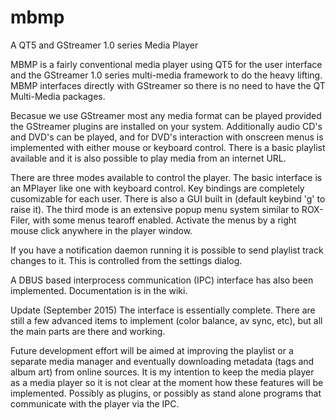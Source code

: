 # mbmp
A QT5 and GStreamer 1.0 series Media Player

MBMP is a fairly conventional media player using QT5 for the user interface and the GStreamer 1.0 series multi-media framework to do the heavy lifting.  MBMP interfaces directly with GStreamer so there is no need to have the QT Multi-Media packages.  

Becasue we use GStreamer most any media format can be played provided the GStreamer plugins are installed on your system. Additionally audio CD's and DVD's can be played, and for DVD's interaction with onscreen menus is implemented with either mouse or keyboard control. There is a basic playlist available and it is also possible to play media from an internet URL.

There are three modes available to control the player.  The basic interface is an MPlayer like one with keyboard control. Key bindings are completely cusomizable for each user.  There is also a GUI built in (default keybind 'g' to raise it). The third mode is an extensive popup menu system similar to ROX-Filer, with some menus tearoff enabled.  Activate the menus by a right mouse click anywhere in the player window.

If you have a notification daemon running it is possible to send playlist track changes to it.  This is controlled from the settings dialog.

A DBUS based interprocess communication (IPC) interface has also been implemented.  Documentation is in the wiki.

Update (September 2015)
The interface is essentially complete.  There are still a few advanced items to implement (color balance, av sync, etc), but all the main parts are there and working.

Future development effort will be aimed at improving the playlist or a separate media manager and eventually downloading metadata (tags and album art) from online sources. It is my intention to keep the media player as a media player so it is not clear at the moment how these features will be implemented.  Possibly as plugins, or possibly as stand alone programs that communicate with the player via the IPC.     
